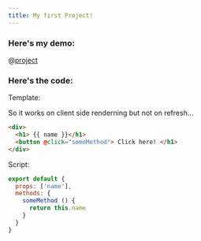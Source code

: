 ```yaml
---
title: My first Project!
---
```


### Here's my demo:

@[project]()

### Here's the code:

Template:

So it works on client side renderning but not on refresh...

```html
<div>
  <h1> {{ name }}</h1>
  <button @click="someMethod"> Click here! </h1>
</div>
```

Script:

```js
export default {
  props: ['name'],
  methods: {
    someMethod () {
      return this.name
    }
  }
}
```
